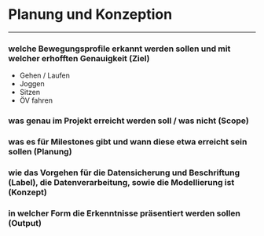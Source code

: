 # Planung und Konzeption
---
### welche Bewegungsprofile erkannt werden sollen und mit welcher erhofften Genauigkeit (Ziel)
- Gehen / Laufen
- Joggen
- Sitzen
- ÖV fahren

### was genau im Projekt erreicht werden soll / was nicht (Scope)
### was es für Milestones gibt und wann diese etwa erreicht sein sollen (Planung)
### wie das Vorgehen für die Datensicherung und Beschriftung (Label), die Datenverarbeitung, sowie die Modellierung ist (Konzept)
### in welcher Form die Erkenntnisse präsentiert werden sollen (Output)
